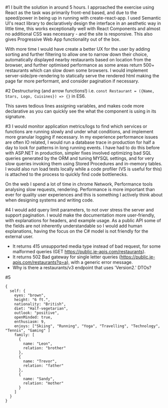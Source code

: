 #1
I built the solution in around 5 hours. I approached the exercise using React as the task was primarily front-end based, and due to the speed/power in being up in running with create-react-app. I used Semantic UI's react library to declaratively design the interface in an aesthetic way in little time, this works exceptionally well with React Components and almost no additional CSS was necessary - and the site is responsive. This also gives Progressive Web App functionality out of the box.

With more time I would have create a better UX for the user by adding sorting and further filtering to allow one to narrow down their choice, automatically displayed nearby restaurants based on location from the browser, and further optimised performance as some areas return 500+ restaurants which can slow down some browsers. I would implement server-side/pre-rendering to statically serve the rendered html making the page far more performant, and consider pagination if necessary. 

#2
Destructuring (and arrow functions!) i.e. `const Restaurant = ({Name, Stars, Logo, Cuisines}) => {}` in ES6.

This saves tedious lines assigning variables, and makes code more declarative as you can quickly see the what the component is using in its signature.

#3
I would monitor application metrics/logs to find which services or functions are running slowly and under what conditions, and implement more granular logging if necessary. In my experience performance issues are often IO related, I would run a database trace in production for half a day to look for patterns in long running events. I have had to do this before with ASP.NET in production, simpler fixes involved optimizing bad SQL queries generated by the ORM and tuning MYSQL settings, and for very slow queries invoking them using Stored Procedures and in-memory tables. I would also run load tests locally while a code profiler (VS is useful for this) is attached to the process to quickly find code bottlenecks.

On the web I spend a lot of time in chrome Network, Performance tools analysing slow requests, rendering. Performance is more important than ever for quality user experiences and this is something I actively think about when designing systems and writing code.

#4
I would add query limit parameters, to not over stress the server and support pagination. I would make the documentation more user-friendly, with explanations for headers, and example usage. As a public API some of the fields are not inherently understandable so I would add human explanations, having the focus on the C# model is not friendly for the external user. 

- It returns 415 unsupported media type instead of bad request, for some malformed queries (GET https://public.je-apis.com/restaurants).
- It returns 502 Bad gateway for single letter queries (https://public.je-apis.com/restaurants?q=a), with a generic error message.
- Why is there a restaurants/v3 endpoint that uses 'Version2.' DTOs?

#5
```
{
  self: {
    eyes: "brown",
    height: "6 ft.",
    nationality: "British",
    diet: "Half-vegetarian",    
    outlook: "positive",
    openMinded: true,
    enthusiasm: 9,
    enjoys: ["Skiing", "Running", "Yoga", "Travelling", "Technology", "Tennis", "Gaming" ] 
    family: [
      {
        name: "Leon",
        relation: "brother"
      },
      {
        name: "Trevor",
        relation: "father"
      },
      {
        name: "Sandy",
        relation: "mother"
      }
    ]
  }
}
```